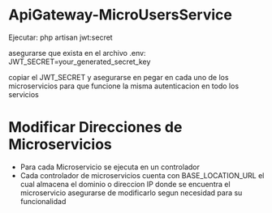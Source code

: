 # ApiGateway-MicroUsersService

Ejecutar: php artisan jwt:secret

asegurarse que exista en el archivo .env:
JWT_SECRET=your_generated_secret_key

copiar el JWT_SECRET y asegurarse en pegar en cada uno de los microservicios
para que funcione la misma autenticacion en todo los servicios


# Modificar Direcciones de Microservicios
- Para cada Microservicio se ejecuta en un controlador
- Cada controlador de microservicios cuenta con BASE_LOCATION_URL el cual almacena 
el dominio o direccion IP donde se encuentra el microservicio
asegurarse de modificarlo segun necesidad para su funcionalidad
